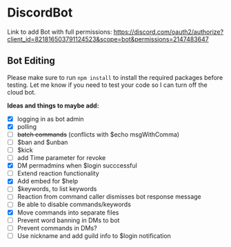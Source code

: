 # DiscordBot

Link to add Bot with full permissions:
https://discord.com/oauth2/authorize?client_id=821816503791124523&scope=bot&permissions=2147483647

## Bot Editing
Please make sure to run `npm install` to install the required packages before testing. Let me know if you need to test your code so I can turn off the cloud bot.


**Ideas and things to maybe add:**
 - [x] logging in as bot admin
 - [x] polling
 - [ ] ~~batch commands~~ (conflicts with $echo msgWithComma)
 - [ ] $ban and $unban
 - [ ] $kick
 - [ ] add Time parameter for revoke
 - [x] DM permadmins when $login succcessful
 - [ ] Extend reaction functionality
 - [x] Add embed for $help
 - [ ] $keywords, to list keywords
 - [ ] Reaction from command caller dismisses bot response message
 - [ ] Be able to disable commands/keywords
 - [x] Move commands into separate files
 - [ ] Prevent word banning in DMs to bot
 - [ ] Prevent commands in DMs?
 - [ ] Use nickname and add guild info to $login notification
